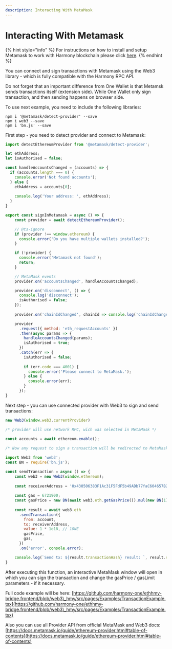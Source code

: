 ```yaml
---
description: Interacting With MetaMask
---
```


# Interacting With Metamask

{% hint style="info" %}
For instructions on how to install and setup Metamask to work with Harmony blockchain please click [here](../../../general/ecosystem/browser-extensions-wallets/metamask-wallet.md).
{% endhint %}

You can connect and sign transactions with Metamask using the Web3 library - which is fully compatible with the Harmony RPC API.

Do not forget that an important difference from One Wallet is that Metamsk sends transactions itself (extension side). While One Wallet only sign transaction, and then sending happens on browser side.

To use next example, you need to include the following libraries:

```
npm i '@metamask/detect-provider' --save
npm i web3 --save
npm i 'bn.js' --save
```

First step - you need to detect provider and connect to Metamask:&#x20;

```javascript
import detectEthereumProvider from '@metamask/detect-provider';

let ethAddress;
let isAuthorised = false;

const handleAccountsChanged = (accounts) => {
  if (accounts.length === 0) {
    console.error('Not found accounts');
  } else {
    ethAddress = accounts[0];
    
    console.log('Your address: ', ethAddress);
  }
}

export const signInMetamask = async () => {
    const provider = await detectEthereumProvider();

    // @ts-ignore
    if (provider !== window.ethereum) {
      console.error('Do you have multiple wallets installed?');
    }

    if (!provider) {
      console.error('Metamask not found');
      return;
    }

    // MetaMask events
    provider.on('accountsChanged', handleAccountsChanged);

    provider.on('disconnect', () => {
      console.log('disconnect');
      isAuthorised = false;
    });
    
    provider.on('chainIdChanged', chainId => console.log('chainIdChanged', chainId));

    provider
      .request({ method: 'eth_requestAccounts' })
      .then(async params => {
        handleAccountsChanged(params);
        isAuthorised = true;
      })
      .catch(err => {
        isAuthorised = false;
        
        if (err.code === 4001) {
          console.error('Please connect to MetaMask.');
        } else {
          console.error(err);
        }
      });
}
```

Next step -  you can use connected provider with Web3 to sign and send transactions:

```javascript
new Web3(window.web3.currentProvider) 

/* provider will use network RPC, wich was selected in MetaMask */
```

```javascript
const accounts = await ethereum.enable();
    
/* Now any request to sign a transaction will be redirected to MetaMask */
```

```javascript
import Web3 from 'web3';
const BN = require('bn.js');

const sendTransaction = async () => {
    const web3 = new Web3(window.ethereum);
    
    const receiverAddress = '0x430506383F1Ac31F5FdF5b49ADb77faC604657B2';
    
    const gas = 6721900;
    const gasPrice = new BN(await web3.eth.getGasPrice()).mul(new BN(1));
    
    const result = await web3.eth
      .sendTransaction({
        from: account,
        to: receiverAddress,
        value: 1 * 1e18, // 1ONE
        gasPrice,
        gas,
      })
      .on('error', console.error);

    console.log(`Send tx: ${result.transactionHash} result: `, result.status);
}
```

After executing this function, an interactive MetaMask window will open in which you can sign the transaction and change the gasPrice / gasLimit parameters - if it necessary.

Full code example will be here: [https://github.com/harmony-one/ethhmy-bridge.frontend/blob/web3\_hmy/src/pages/Examples/TransactionExample.tsx](https://github.com/harmony-one/ethhmy-bridge.frontend/blob/web3\_hmy/src/pages/Examples/TransactionExample.tsx)

Also you can use all Provider API from official MetaMask and Web3 docs: [https://docs.metamask.io/guide/ethereum-provider.html#table-of-contents](https://docs.metamask.io/guide/ethereum-provider.html#table-of-contents)
